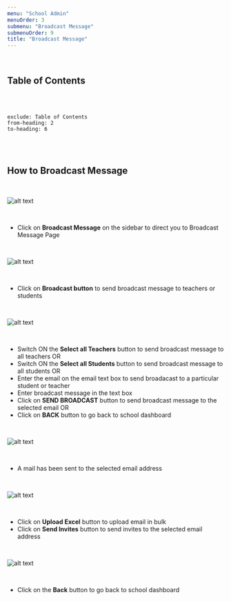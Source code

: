 ```yaml
---
menu: "School Admin"
menuOrder: 3
submenu: "Broadcast Message"
submenuOrder: 9
title: "Broadcast Message"
---
```


<br />

## Table of Contents

<br />
<br />

```toc
exclude: Table of Contents
from-heading: 2
to-heading: 6
```

<br />
<br />

## How to Broadcast Message

<br />

  ![alt text](/images/BroadcastMessage.png "Title")

<br />

* Click on **Broadcast Message** on the sidebar to direct you to Broadcast Message Page
<br />

  ![alt text](/images/Broadcastbtn.png "Title")

<br />

* Click on **Broadcast button** to send broadcast message to teachers or students
<br />

  ![alt text](/images/SendBroadcast.png "Title")

<br />

* Switch ON the **Select all Teachers** button to send broadcast message to all teachers OR
* Switch ON the **Select all Students** button to send broadcast message to all students OR
* Enter the email on the email text box to send broadacast to a particular student or teacher
* Enter broadcast message in the text box
* Click on **SEND BROADCAST** button to send broadcast message to the selected email OR
* Click on **BACK** button to go back to school dashboard
<br />

  ![alt text](/images/SendInvitiesbtn.png "Title")

<br />

* A mail has been sent to the selected email address

<br />

  ![alt text](/images/SendInvitesMessage.png "Title")

<br />

* Click on **Upload Excel** button to upload email in bulk
* Click on **Send Invites** button to send invites to the selected email address
<br />

  ![alt text](/images/InviteMessage.png "Title")

<br />

* Click on the **Back** button to go back to school dashboard
<br/>
<br/>





